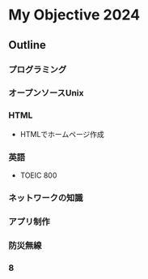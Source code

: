 # My Objective 2024

## Outline

### プログラミング

### オープンソースUnix

### HTML

* HTMLでホームページ作成

### 英語

* TOEIC 800

### ネットワークの知識

### アプリ制作

### 防災無線

### 8
